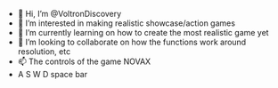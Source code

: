 - 👋 Hi, I’m @VoltronDiscovery
- 👀 I’m interested in making realistic showcase/action games
- 🌱 I’m currently learning on how to create the most realistic game yet
- 💞️ I’m looking to collaborate on how the functions work around resolution, etc
- 📫 The controls of the game NOVAX
- A S W D space bar

<!---
VoltronDiscovery/VoltronDiscovery is a ✨ special ✨ repository because its `README.md` (this file) appears on your GitHub profile.
You can click the Preview link to take a look at your changes.
--->
